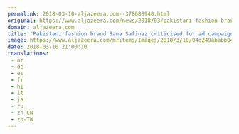 ```yaml
---
permalink: 2018-03-10-aljazeera.com--378688940.html
original: https://www.aljazeera.com/news/2018/03/pakistani-fashion-brand-sana-safinaz-criticised-ad-campaign-180310193055354.html
domain: aljazeera.com
title: "Pakistani fashion brand Sana Safinaz criticised for ad campaign"
image: https://www.aljazeera.com/mritems/Images/2018/3/10/04d249ababb04156af5c2d56a76efeb2_18.jpg
date: 2018-03-10 21:00:10
translations: 
 - ar
 - de
 - es
 - fr
 - hi
 - it
 - ja
 - ru
 - zh-CN
 - zh-TW
---
```


